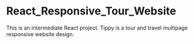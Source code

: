 # React_Responsive_Tour_Website
This is an intermediate React project. Tippy is a tour and travel multipage responsive website design.
